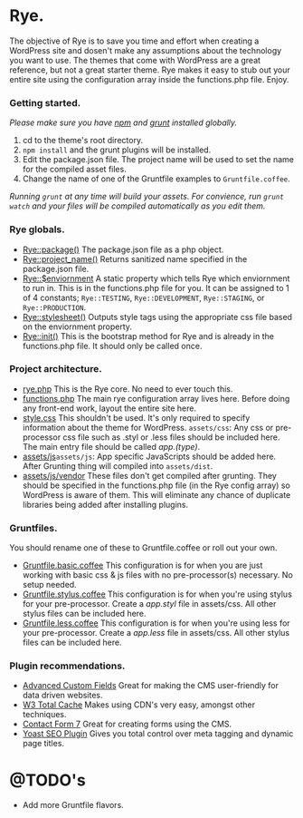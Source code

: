 # Rye.

The objective of Rye is to save you time and effort when creating a WordPress site and dosen't make any assumptions about the technology you want to use. The themes that come with WordPress are a great reference, but not a great starter theme. Rye makes it easy to stub out your entire site using the configuration array inside the functions.php file. Enjoy.

### Getting started.

*Please make sure you have [npm](https://www.npmjs.org/) and [grunt](http://gruntjs.com/) installed globally.*

1. cd to the theme's root directory.
2. `npm install` and the grunt plugins will be installed.
3. Edit the package.json file. The project name will be used to set the name for the compiled asset files.
4. Change the name of one of the Gruntfile examples to `Gruntfile.coffee`.

_Running `grunt` at any time will build your assets. For convience, run `grunt watch` and your files will be compiled automatically as you edit them._

### Rye globals.

* [Rye::package()](rye.php#L24) The package.json file as a php object.
* [Rye::project_name()](rye.php#L32) Returns sanitized name specified in the package.json file.
* [Rye::$enviornment](rye.php#L13) A static property which tells Rye which enviornment to run in. This is in the functions.php file for you. It can be assigned to 1 of 4 constants; `Rye::TESTING`, `Rye::DEVELOPMENT`, `Rye::STAGING`, or `Rye::PRODUCTION`.
* [Rye::stylesheet()](rye.php#L41) Outputs style tags using the appropriate css file based on the enviornment property.
* [Rye::init()](rye.php#L143) This is the bootstrap method for Rye and is already in the functions.php file. It should only be called once.

### Project architecture.


* [rye.php](rye.php) This is the Rye core. No need to ever touch this.
* [functions.php](functions.php) The main rye configuration array lives here. Before doing any front-end work, layout the entire site here.
* [style.css](style.css) This shouldn't be used. It's only required to specify information about the theme for WordPress.
`assets/css`: Any css or pre-processor css file such as .styl or .less files should be included here. The main entry file should be called *app.(type)*.
* [assets/js](assets/js)`assets/js`: App specific JavaScripts should be added here. After Grunting thing will compiled into `assets/dist`.
* [assets/js/vendor](assets/js/vendor) These files don't get compiled after grunting. They should be specified in the functions.php file (in the Rye config array) so WordPress is aware of them. This will eliminate any chance of duplicate libraries being added after installing plugins.

### Gruntfiles.

You should rename one of these to Gruntfile.coffee or roll out your own.

* [Gruntfile.basic.coffee](Gruntfile.basic.coffee) This configuration is for when you are just working with basic css & js files with no pre-processor(s) necessary. No setup needed.
* [Gruntfile.stylus.coffee](Gruntfile.stylus.coffee) This configuration is for when you're using stylus for your pre-processor. Create a *app.styl* file in assets/css. All other stylus files can be included here.
* [Gruntfile.less.coffee](Gruntfile.less.coffee) This configuration is for when you're using less for your pre-processor. Create a *app.less* file in assets/css. All other stylus files can be included here.

### Plugin recommendations.

* [Advanced Custom Fields](http://www.advancedcustomfields.com/) Great for making the CMS user-friendly for data driven websites.
* [W3 Total Cache](https://wordpress.org/plugins/w3-total-cache/) Makes using CDN's very easy, amongst other techniques.
* [Contact Form 7](http://wordpress.org/plugins/contact-form-7/) Great for creating forms using the CMS.
* [Yoast SEO Plugin](https://yoast.com/wordpress/plugins/seo/) Gives you total control over meta tagging and dynamic page titles.

# @TODO's

* Add more Gruntfile flavors.
